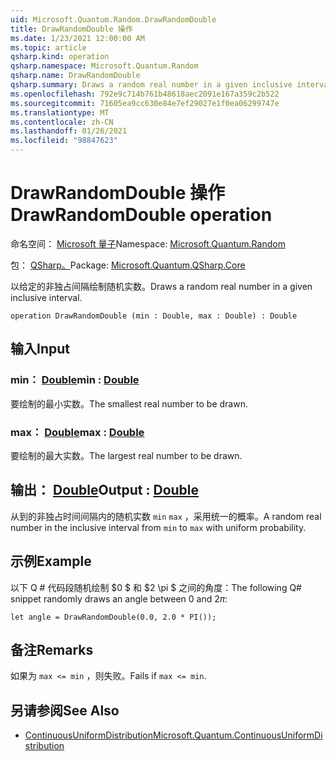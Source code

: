 ```yaml
---
uid: Microsoft.Quantum.Random.DrawRandomDouble
title: DrawRandomDouble 操作
ms.date: 1/23/2021 12:00:00 AM
ms.topic: article
qsharp.kind: operation
qsharp.namespace: Microsoft.Quantum.Random
qsharp.name: DrawRandomDouble
qsharp.summary: Draws a random real number in a given inclusive interval.
ms.openlocfilehash: 792e9c714b761b48618aec2091e167a359c2b522
ms.sourcegitcommit: 71605ea9cc630e84e7ef29027e1f0ea06299747e
ms.translationtype: MT
ms.contentlocale: zh-CN
ms.lasthandoff: 01/26/2021
ms.locfileid: "98847623"
---
```

# <a name="drawrandomdouble-operation"></a><span data-ttu-id="65905-102">DrawRandomDouble 操作</span><span class="sxs-lookup"><span data-stu-id="65905-102">DrawRandomDouble operation</span></span>

<span data-ttu-id="65905-103">命名空间： [Microsoft 量子](xref:Microsoft.Quantum.Random)</span><span class="sxs-lookup"><span data-stu-id="65905-103">Namespace: [Microsoft.Quantum.Random](xref:Microsoft.Quantum.Random)</span></span>

<span data-ttu-id="65905-104">包： [QSharp。](https://nuget.org/packages/Microsoft.Quantum.QSharp.Core)</span><span class="sxs-lookup"><span data-stu-id="65905-104">Package: [Microsoft.Quantum.QSharp.Core](https://nuget.org/packages/Microsoft.Quantum.QSharp.Core)</span></span>


<span data-ttu-id="65905-105">以给定的非独占间隔绘制随机实数。</span><span class="sxs-lookup"><span data-stu-id="65905-105">Draws a random real number in a given inclusive interval.</span></span>

```qsharp
operation DrawRandomDouble (min : Double, max : Double) : Double
```


## <a name="input"></a><span data-ttu-id="65905-106">输入</span><span class="sxs-lookup"><span data-stu-id="65905-106">Input</span></span>

### <a name="min--double"></a><span data-ttu-id="65905-107">min： [Double](xref:microsoft.quantum.lang-ref.double)</span><span class="sxs-lookup"><span data-stu-id="65905-107">min : [Double](xref:microsoft.quantum.lang-ref.double)</span></span>

<span data-ttu-id="65905-108">要绘制的最小实数。</span><span class="sxs-lookup"><span data-stu-id="65905-108">The smallest real number to be drawn.</span></span>


### <a name="max--double"></a><span data-ttu-id="65905-109">max： [Double](xref:microsoft.quantum.lang-ref.double)</span><span class="sxs-lookup"><span data-stu-id="65905-109">max : [Double](xref:microsoft.quantum.lang-ref.double)</span></span>

<span data-ttu-id="65905-110">要绘制的最大实数。</span><span class="sxs-lookup"><span data-stu-id="65905-110">The largest real number to be drawn.</span></span>



## <a name="output--double"></a><span data-ttu-id="65905-111">输出： [Double](xref:microsoft.quantum.lang-ref.double)</span><span class="sxs-lookup"><span data-stu-id="65905-111">Output : [Double](xref:microsoft.quantum.lang-ref.double)</span></span>

<span data-ttu-id="65905-112">从到的非独占时间间隔内的随机实数 `min` `max` ，采用统一的概率。</span><span class="sxs-lookup"><span data-stu-id="65905-112">A random real number in the inclusive interval from `min` to `max` with uniform probability.</span></span>

## <a name="example"></a><span data-ttu-id="65905-113">示例</span><span class="sxs-lookup"><span data-stu-id="65905-113">Example</span></span>

<span data-ttu-id="65905-114">以下 Q # 代码段随机绘制 $0 $ 和 $2 \pi $ 之间的角度：</span><span class="sxs-lookup"><span data-stu-id="65905-114">The following Q# snippet randomly draws an angle between $0$ and $2 \pi$:</span></span>

```qsharp
let angle = DrawRandomDouble(0.0, 2.0 * PI());
```

## <a name="remarks"></a><span data-ttu-id="65905-115">备注</span><span class="sxs-lookup"><span data-stu-id="65905-115">Remarks</span></span>

<span data-ttu-id="65905-116">如果为 `max <= min` ，则失败。</span><span class="sxs-lookup"><span data-stu-id="65905-116">Fails if `max <= min`.</span></span>

## <a name="see-also"></a><span data-ttu-id="65905-117">另请参阅</span><span class="sxs-lookup"><span data-stu-id="65905-117">See Also</span></span>

- [<span data-ttu-id="65905-118">ContinuousUniformDistribution</span><span class="sxs-lookup"><span data-stu-id="65905-118">Microsoft.Quantum.ContinuousUniformDistribution</span></span>](xref:Microsoft.Quantum.ContinuousUniformDistribution)